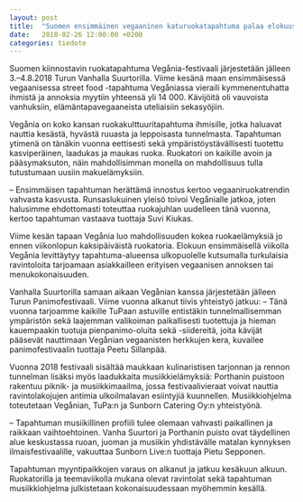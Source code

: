 ```yaml
---
layout: post
title:  "Suomen ensimmäinen vegaaninen katuruokatapahtuma palaa elokuussa 2018"
date:   2018-02-26 12:00:00 +0200
categories: tiedote
---
```


Suomen kiinnostavin ruokatapahtuma Vegånia-festivaali järjestetään jälleen 3.–4.8.2018 Turun Vanhalla Suurtorilla. Viime kesänä maan ensimmäisessä vegaanisessa street food -tapahtuma Vegåniassa vieraili kymmenentuhatta ihmistä ja annoksia myytiin yhteensä yli 14 000. Kävijöitä oli vauvoista vanhuksiin, elämäntapavegaaneista uteliaisiin sekasyöjiin.


Vegånia on koko kansan ruokakulttuuritapahtuma ihmisille, jotka haluavat nauttia kesästä, hyvästä ruuasta ja leppoisasta tunnelmasta. Tapahtuman ytimenä on tänäkin vuonna eettisesti sekä ympäristöystävällisesti tuotettu kasviperäinen, laadukas ja maukas ruoka. Ruokatori on kaikille avoin ja pääsymaksuton, näin mahdollisimman monella on mahdollisuus tulla tutustumaan uusiin makuelämyksiin.


– Ensimmäisen tapahtuman herättämä innostus kertoo vegaaniruokatrendin vahvasta kasvusta. Runsaslukuinen yleisö toivoi Vegånialle jatkoa, joten halusimme ehdottomasti toteuttaa ruokajuhlan uudelleen tänä vuonna, kertoo tapahtuman vastaava tuottaja Suvi Kiukas.


Viime kesän tapaan Vegånia luo mahdollisuuden kokea ruokaelämyksiä jo ennen viikonlopun kaksipäiväistä ruokatoria. Elokuun ensimmäisellä viikolla Vegånia levittäytyy tapahtuma-alueensa ulkopuolelle kutsumalla turkulaisia ravintoloita tarjoamaan asiakkailleen erityisen vegaanisen annoksen tai menukokonaisuuden.


Vanhalla Suurtorilla samaan aikaan Vegånian kanssa järjestetään jälleen Turun Panimofestivaali. Viime vuonna alkanut tiivis yhteistyö jatkuu: – Tänä vuonna tarjoamme kaikille TuPaan astuville entistäkin tunnelmallisemman ympäristön sekä laajemman valikoiman paikallisesti tuotettuja ja hieman kauempaakin tuotuja pienpanimo-oluita sekä -siidereitä, joita kävijät pääsevät nauttimaan Vegånian vegaanisten herkkujen kera, kuvailee panimofestivaalin tuottaja Peetu Sillanpää.


Vuonna 2018 festivaali sisältää maukkaan kulinaristisen tarjonnan ja rennon tunnelman lisäksi myös laadukkaita musiikkielämyksiä: Porthanin puistoon rakentuu piknik- ja musiikkimaailma, jossa festivaalivieraat voivat nauttia ravintolakojujen antimia ulkoilmalavan esiintyjiä kuunnellen. Musiikkiohjelma toteutetaan Vegånian, TuPa:n ja Sunborn Catering Oy:n yhteistyönä. 


– Tapahtuman musiikillinen profiili tulee olemaan vahvasti paikallinen ja raikkaan vaihtoehtoinen. Vanha Suurtori ja Porthanin puisto ovat täydellinen alue keskustassa ruoan, juoman ja musiikin yhdistävälle matalan kynnyksen ilmaisfestivaalille, vakuuttaa Sunborn Live:n tuottaja Pietu Sepponen.


Tapahtuman myyntipaikkojen varaus on alkanut ja jatkuu kesäkuun alkuun. Ruokatorilla ja teemaviikolla mukana olevat ravintolat sekä tapahtuman musiikkiohjelma julkistetaan kokonaisuudessaan myöhemmin kesällä.
